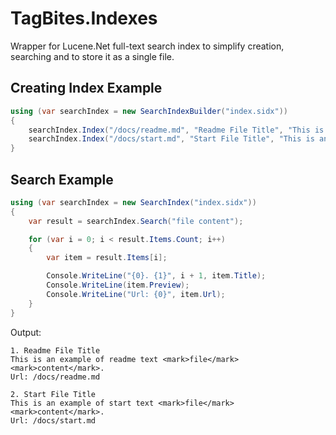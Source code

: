 # TagBites.Indexes

Wrapper for Lucene.Net full-text search index to simplify creation, searching and to store it as a single file.

## Creating Index Example

```csharp
using (var searchIndex = new SearchIndexBuilder("index.sidx"))
{
    searchIndex.Index("/docs/readme.md", "Readme File Title", "This is an example of readme text file content.");
    searchIndex.Index("/docs/start.md", "Start File Title", "This is an example of start text file content.");
}
```

## Search Example

```csharp
using (var searchIndex = new SearchIndex("index.sidx"))
{
    var result = searchIndex.Search("file content");

    for (var i = 0; i < result.Items.Count; i++)
    {
        var item = result.Items[i];

        Console.WriteLine("{0}. {1}", i + 1, item.Title);
        Console.WriteLine(item.Preview);
        Console.WriteLine("Url: {0}", item.Url);
    }
}

```

Output:

```
1. Readme File Title
This is an example of readme text <mark>file</mark> <mark>content</mark>.
Url: /docs/readme.md

2. Start File Title
This is an example of start text <mark>file</mark> <mark>content</mark>.
Url: /docs/start.md
```
